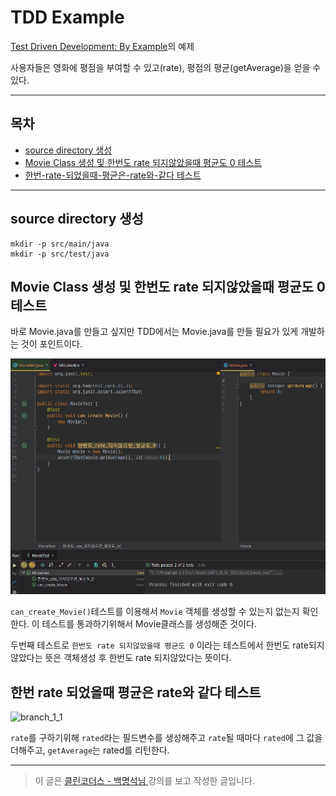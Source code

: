 # TDD Example

[Test Driven Development: By Example](https://www.amazon.com/Test-Driven-Development-Kent-Beck/dp/0321146530)의 예제

사용자들은 영화에 평점을 부여할 수 있고(rate), 평점의 평균(getAverage)을 얻을 수 있다.


---
## 목차
- [source directory 생성](#source-directory-생성)
- [Movie Class 생성 및 한번도 rate 되지않았을때 평균도 0 테스트](#Movie-Class-생성-및-한번도-rate-되지않았을때-평균도-0-테스트)
- [한번-rate-되었을때-평균은-rate와-같다 테스트](#한번-rate-되었을때-평균은-rate와-같다-테스트)

---

## source directory 생성

```language
mkdir -p src/main/java
mkdir -p src/test/java
```

## Movie Class 생성 및 한번도 rate 되지않았을때 평균도 0 테스트
바로 Movie.java를 만들고 싶지만 TDD에서는 Movie.java를 만들 필요가 있게 개발하는 것이 포인트이다.

![branch_1](assets/branch_1.png)

```can_create_Movie()```테스트를 이용해서 ```Movie``` 객체를 생성할 수 있는지 없는지 확인한다. 이 테스트를 통과하기위해서 Movie클래스를 생성해준 것이다.

두번째 테스트로 ```한번도 rate 되지않았을때 평균도 0``` 이라는 테스트에서 한번도 rate되지않았다는 뜻은 객체생성 후 한번도 rate 되지않았다는 뜻이다.

## 한번 rate 되었을때 평균은 rate와 같다 테스트

![branch_1_1](assets/branch_1_1.png)

```rate```를 구하기위해 ```rated```라는 필드변수를 생성해주고 ```rate```될 때마다 ```rated```에 그 값을 더해주고, ```getAverage```는 rated를 리턴한다.

---
> 이 글은 [ 클린코더스 - 백명석님 ](https://www.youtube.com/user/codetemplate/videos) 강의를 보고 작성한 글입니다.

